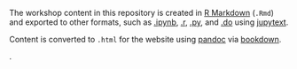 The workshop content in this repository is created in 
[R Markdown](https://rmarkdown.rstudio.com/) (`.Rmd`)
and exported to other formats, such as [.ipynb](https://jupyter.org/),
[.r](https://r-project.org), [.py](https://www.python.org), and 
[.do](https://www.stata.com/) using [jupytext](https://github.com/mwouts/jupytext).

Content is converted to `.html` for the website using [pandoc](https://pandoc.org)
via [bookdown](https://bookdown.org/).

 

 .
